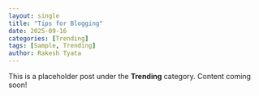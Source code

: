 ```yaml
---
layout: single
title: "Tips for Blogging"
date: 2025-09-16
categories: [Trending]
tags: [Sample, Trending]
author: Rakesh Tyata
---
```


This is a placeholder post under the **Trending** category. Content coming soon!

